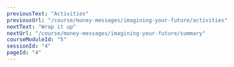 ```yaml
---
previousText: "Activities"
previousUrl: "/course/money-messages/imagining-your-future/activities"
nextText: "Wrap it up"
nextUrl: "/course/money-messages/imagining-your-future/summary"
courseModuleId: "5"
sessionId: "4"
pageId: "4"
---
```




